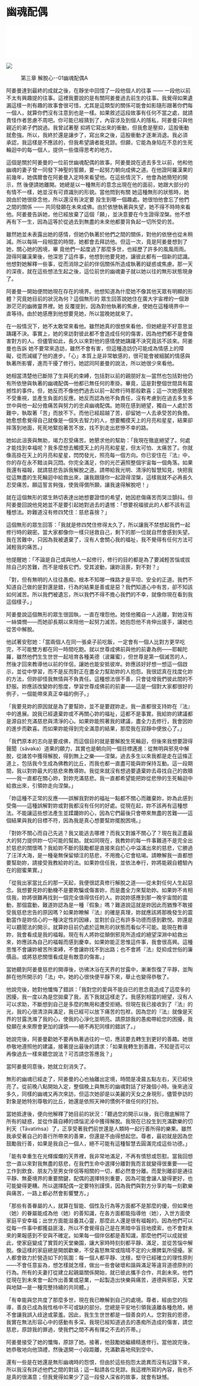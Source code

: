 # 幽魂配偶

<iframe frameborder="0" marginwidth="0" marginheight="0" width=500 height=86 src="./mp3/18-0.mp3"></iframe>

![](./img/18-0.webp)

           第三章 解脫心--01幽魂配偶A

阿姜曼達到最終的成就之後，在靜坐中回憶了一段他個人的往事 —— 一段他以前不太有興趣提的往事。這裡我要說的是有關阿姜曼過去前生的往事。我覺得如果遺漏這樣一則有趣的故事會很可惜，尤其是這類型的關係可能會如影隨形跟著你們每一個人，就算你們沒有注意到也是一樣。如果敘述這段故事有任何不當之處，就請責怪作者思慮不周吧。你可能已經猜到了，內容涉及到個人的隱私，阿姜曼只與他親近的弟子們說過。我曾試著壓 抑將它寫出來的衝動，但我愈是壓抑，這股衝動就愈強。所以，我終於還是讓步了，寫出來之後，這股衝動才逐漸消退。我必須 承認，我這樣是不應該的，但我希望讀者能見諒。但願，它能為身陷在不息的生死輪迴中的每一個人，提供一些值得思考的地方。

這個是關於阿姜曼的一位前世幽魂配偶的故事。阿姜曼說在過去多生以前，他和他幽魂的妻子曾一同發下神聖的誓願，要一起努力朝向成佛之道。在他證阿羅漢果的前幾年，她偶爾會在阿姜曼入定時來看望他。在這些情況下，他會為她簡短的開示，然 後便請她離開。她總是以一種無形的意念出現在他的面前，她跟大部分的有情不一樣，她並沒有可資識別的形貌。當他問到有關 她這種無形的狀態時，她說由於她很掛念他，所以還沒有決定要 投生到哪一個趣處。她很怕他會忘了他們之間的關係 —— 共同發願在未來成佛。由於依戀執著與失望，她不得不時時來看他。阿姜曼告訴她，他已經放棄了這個「願」，並決意要在今生證得涅槃。他不想再有下一生，因為這等於從過去到無盡的未來他都要背負起一切所受的苦。

雖然她並未表露出她的感情，但她仍執著於他們之間的關係，對他的依戀也從未稍減。所以每隔一段相當的時間，她都會去拜訪他。但這一次，竟是阿姜曼想到了她，關心她的困境，畢 竟他們一起度過了那麼多世，也經歷了許多的風風雨雨。證得阿羅漢果後，他深思了這件事，他想到他要見她，讓彼此都有一個新的認識。他想對她解釋一些事，從而消除之前的伴侶關係所造成執著的疑惑或焦慮。那一天的深夜，就在這些想法生起之後，這位前世的幽魂妻子就以她以往的無形狀態現身了。

阿姜曼一開始便問她現在存在的境界。他想知道為什麼她不像其他天眾有明顯的形體？究竟她目前的狀況為何？這個無形的 眾生回答說她住在廣大宇宙裡的一個渺渺茫茫的幽微靈界裡。她 反覆提到，因為對他執著的焦慮，使她在這種境界中一直等待。由於她感應到他想要見她，所以當晚她就來了。

在一般情況下，她不太敢常來看他。雖然她真的很想來看他，但她總是不好意思並躊躇不決。事實上，她的來訪對彼此都不會造成任何的傷害，因為他們都不是會傷害對方的人。但儘管如此，長久以來對他的感情使她躊躇不決究竟該不該來。阿姜曼也告訴 她不要常來造訪，雖然不會有害，但這種造訪仍可能成為情感上的障礙，從而減緩了他的進步。「心」本質上是非常敏感的，很可能會被細膩的情感與執著所影響，進而干擾了修行。她認同阿姜曼的說法，所以她很少來看他。

她相當清楚他已斷除了生與死的束縛，包括對以前的親朋好友—當然也包括對他仍有所依戀與執著的幽魂配偶—他都已無任何的牽掛。畢竟，這是對整個世間具有震撼性的事件。但，她反而不像他們過去以前一起修行時那般歡喜；這一次她感覺她不受重視，並產生負面的反應。她反而認為他不負責任，沒有考慮到在過去多生多世中與他一起分擔痛苦與努力的忠貞幽魂配偶。她現在感到絕望，獨自一人處於苦難中，執取著「苦」而放不下。而他已經超越了苦，卻留她一人去承受苦的負擔。她愈想愈覺得自己就像是一個失去智力的人，想要觸摸天上的月亮和星星，結果卻摔落到地面，死死地緊抱著苦不放，找不到走出悲慘不幸的路。

她如此沮喪與無助，竭力忍受痛苦。她懇求他的幫助：「我現在徹底絕望了。何處才能找到幸福呢？我多麼想去觸摸天上的月亮和星星，但太可怕、太痛苦了。你就像高掛在天上的月亮和星星，閃閃發光，照亮每一個方向。你已安住在『法』中，你的存在永不黯淡與沉悶。你完全滿足，你的光芒遍照整個宇宙每一個角落。如果我還有福報，就請慈悲告訴我解脫之道。請帶給我光明、清淨的智慧知見，快把我從這無盡的生死輪迴中給救出來，讓我跟隨你一起證得涅槃，這樣我就不必再長久忍受痛苦。願這誓言夠強，使我得償所願，讓我速得解脫吧！」

就在這個無形的眾生熱切表達出她想要證悟的希望，她因悲傷痛苦而哭泣顫抖。但阿姜曼回說他見她並不是要引起她對過去的遺憾：「想要祝福彼此的人都不該有這種想法。妳難道沒有修四梵住：慈悲喜捨？」

這個無形的眾生回答：「我就是修四梵住修得太久了，所以讓我不禁想起我們一起修行時的親密。當大家都像你一樣只拯救自己，剩下的那一位就自然會感到失望。我在苦難中，只因為我被遺棄了，沒有人會關心我的福祉，我不覺得有任何方法可減輕我的痛苦。」

他提醒她：「不論是自己或與他人一起修行，修行的目的都是為了要減輕苦惱或拔除自己的苦難，而不是增長它們，受其波動，讓妳沮喪，對不對？」

「對，但有無明的人往往愚痴，根本不知哪一條路才是平坦、安全的正道。我們不知道自己做的是對還是錯，行為的結果是善或是惡？我們知道心中有苦，卻不知該如何滅苦。所以我們被遺忘，所以我們不得不擔心我們的不幸，就像你現在看到我這個樣子。」

阿姜曼說這個無形的眾生很固執，一直在埋怨他。她怪他獨自一人逃離，對她沒有一絲憐憫——而她卻長期以來陪他一起努力滅苦。她抱怨他不肯伸出援手，讓她也從苦中解脫。

他試著安慰她：「當兩個人在同一張桌子前吃飯，一定會有一個人比對方更早吃完，不可能雙方都在同一時間吃飽。就以世尊成佛前與他的前妻為例——耶輸陀羅，雖然他們生生世世一起培育各種美德（波羅蜜），但世尊是第一個滅苦的人，然後才回來教導他以前的伴侶，讓她也能安抵彼岸。妳應該好好想一想這一個啟示，並從中學習，而不是反而對正在盡全力幫助妳的人抱怨。我很認真在找度化妳的方法，但妳卻怪我無情與不負責任。這種想法很不善，只會徒增我們彼此間的不舒服。妳應該改變妳的態度，學習世尊成佛前的前妻——這是一個對大家都很好的例子，一個能帶來真正幸福的例子。」

「我要見妳的原因就是為了要幫妳，並不是要趕妳走。我一直都很支持妳在『法』中的進展。說我已經遺棄妳或不再關心妳的福祉，這都不是事實。我給妳的建議都是源自於充滿慈悲與清淨的心。如果妳能照著我的建議，盡全力去修行，我會因妳的進步而歡喜。而如果妳能得到完全滿意的結果，那麼我在寂靜中便放心了。」

「我們原本的志向是要成佛，而這個目的就是要解脫生死輪迴，但後來我想要證得聲聞（sāvaka）道果的願力，其實也是朝向同一個目標邁進：從無明與邪見中解脫，從諸苦中獲得解脫，得到無上之樂——涅槃。過去多生以來我都是走在這條正道上，包括我今生成為佛教的比丘，而我也都一直盡可能與妳保持互動。這一段期間，我以對妳最大的慈悲來教導妳。我從來就沒有想過要遺棄妳去尋找自己的救贖——我一直都在關心妳，對妳充滿慈悲。我一直都希望能把妳從悲慘的生死輪迴中給救出來，引領妳走向涅槃。」

「妳這種不正常的反應——誤解我對妳的福祉一點都不關心而離棄妳，妳為此感到受傷——這種誤解對妳或對我都沒有任何的好處。從現在起，妳不該再有這種想法。不能讓這些想法產生並蹂躪妳的心，因為它們最後只會帶來無盡的苦難——這個結果與我的目標不符，因為我是真心想要幫妳擺脫困境。」

「對妳不關心而自己先逃？我又能逃去哪裡？而我又對誰不關心了？現在我正盡最大的努力提供妳一切可能的幫助。就如同現在，我教妳的每一件事難道不是完全出於慈悲的關懷嗎？我給妳不斷的鼓勵都是直接來自於心中溢滿出來的慈悲，它勝過了汪洋大海，是一種毫無保留傾注的慈悲，不用擔心它會枯竭。請瞭解我一直都想要幫助妳，請接受我教給妳的法。如果妳信任我，並依法奉行，妳將能親自體驗內在的甜蜜果實。」

「從我出家當比丘的那一天起，我便很認真修行解脫之道——從未對任何人生起惡念。我想要見妳的動機不是要欺騙或傷害妳，而是盡全力來幫助妳。如果妳不肯相信我，妳將很難再找到一個完全值得信任的人。妳說妳感應到那一晚宇宙間的震動，那個震動，難道妳認為是一種『假象』嗎？難道說這就是妳因此而猶豫不敢接受我慈悲忠告的原因嗎？如果妳瞭解『法』的確是真理，妳就應該將那晚發生的震動當作是妳信心的一種決定性的因緣，並對於自己有許多功德而感到歡悅。妳還是可以聽聞法的開示，就算妳目前仍處於這無形的狀態而看似不可能。能現在教導妳，我會看成是我的福報。現在有人將妳從顛倒邪見所造成的絕望深淵中給救出來，妳應該為自己的福報而感到慶幸。如果妳能正思惟這件事，我會很高興。這種思惟不會讓妳被苦所束縛，不會讓妳找不到出路；也不會將『法』貶抑成世俗的廉價品，或將慈悲關懷看成是有敵意的傷害。」

當她聽到阿姜曼慈悲的開導後，彷彿沐浴在天界的甘露中，漸漸恢復了平靜，並陶醉在他所開示的「法」中。她的心很快便平靜下來，舉止也變得恭敬了。

他說完後，她對他懺悔了錯誤：「我對您的愛與不能自已的思念竟造成了這麼多的困擾，我一度以為是您拋棄了我，丟下我就這樣走了。我感到相當的絕望，沒有人可以求助，不斷想到自己是多麼的無用和遭受拒絕。但現在我已接收到了『法』的光，我的心很清涼與滿足，我已經可以放下痛苦的包袱，因為您的『法』就像是天界的甘露洗滌了我的心，使我的心淨化並明亮。請原諒我的愚痴帶給您的困擾，我發願在未來際會更加的謹慎——絕不再犯同樣的錯誤了。」

她說完後，阿姜曼勸她不要再執著過往的一切，應該要去轉生到更好的善趣。她很恭敬地遵照他的建議，接著提出最後的請求：「如果我轉生到善趣，不知是否可以再像過去一樣來聽您說法？可否請您答應我？」

當阿姜曼同意後，她就立刻消失了。

無形的幽魂已經走了，阿姜曼的心也抽離出定境，時間是凌晨五點左右，天已經快亮了。從前晚八點開始入定，整個晚上與無形的幽魂對話了好幾個小時。後來過沒多久，同樣的幽魂又再次來訪，但這次她卻是以美麗的天女之身現形，儘管參訪的對象是她特別尊敬的比丘，她還是依照天神的慣例不做任何的打扮。

當她抵達後，便向他解釋了她目前的狀況：「聽過您的開示以後，我已徹底解除了所有的疑惑，並從作繭自縛的煩惱泥淖中獲得解脫。我現在已投生到充滿歡樂的忉利天（Tāvatiṁsa）了，正享受著我們前世還是人類時一起行善所得的樂果。雖然我承受著自己的善行所帶來的善果，但還是不由得想起您。尊者，最初就是因為您鼓勵我行善，如果是我自己一個人，絕不可能有這種智慧去圓滿完成這些功德。」

「能有幸重生在光輝燦爛的天界裡，我非常地滿足，不再有憤怒或怨懟。當我回想您一直以來對我無盡的慈悲，在我們生命中選擇分離對我而言就變得很重要——從工作到飲食、朋友乃至男女伴侶等相關的一切，都必然會分離。而愛別離卻是通往平靜、無憂境界的重要關鍵，配偶的選擇特別重要，因為可能會讓人變得更好，也可能變得更糟。所以選擇配偶一定要特別謹慎，因為我們與對方分享的每一刻歡樂與痛苦，一路上都必然會影響雙方。」

「那些有善眷屬的人，就算在智能、個性及行為等方面都不是那麼的優，但如果他（她）的眷屬能成為他（她）的善知識，在各方面都能指導他（她），入世方面使家庭平安幸福；出世方面能滋養其心靈，那麼此人還是很有福報的。因為他們可以從每一件事中都獲益匪淺，所以不會覺得自己是在黑暗中盲目地摸索，也不會對未來的果報感到不安與不確定。如果每一個伴侶都是善知識，那麼他們可以成就彼此，使家庭變成了實質的天堂樂園，讓大家時時刻刻都平靜、滿足，並從苦惱中解脫。像這樣的家庭總是開朗歡樂，不受喜怒無常或陰晴不定的火爆脾氣所侵擾。家人都會致力於營造如下的氛圍：每一個人都平靜、沈穩，堅守已經確立的理性原則——不會任意妄為，想怎樣就怎樣，做出一些會破壞和諧與滿足等違背道德原則的行為。所有的夫妻打從建立起親屬關係開始，就已彼此攜手合作，共創未來。他們從現在到未來會一起作出善業或惡業，一起製造出快樂與痛苦，道德與邪惡，天堂與地獄—是一種完整持續的共同體。」

「有幸能與您共度了那麼多世，現在我已瞭解到自己的處境。尊者，經由您的指導，善良已成為我性格中不可或缺的部分。您總是平安地引領我遠離各種危險，絕不會讓我誤入歧途或蒙羞。因此，我生生世世都是一個善良的人。您對我的恩德，我實在無法形容心中的感動有多深。我現已經知道過去的愚痴所造成的傷害，請您慈悲，原諒我的罪過，使我們之間不再有揮之不去的芥蒂。」

阿姜曼接受了她的懺悔，原諒了她。接著，他鼓勵她繼續精進修行。當他說完後，她恭敬地向他頂禮，然後退開一小段距離，充滿歡喜地飛到空中。

還有一些是在她還是無形幽魂時的怨恨，但由於這些抱怨太詭異而沒有記錄下來，所以我沒有詳述他們之間的對話；這一點請各位見諒。我這裡所寫的內容，我也不是真的很滿意；但我覺得如果少了這一段發人深省的故事，就會有缺憾。

